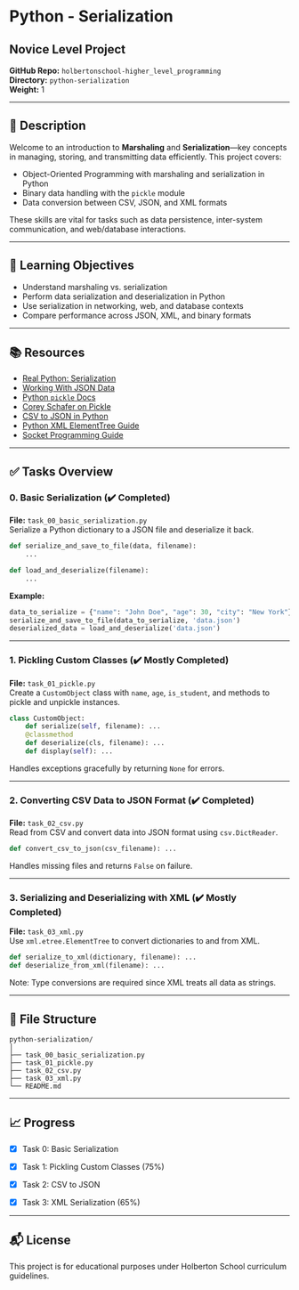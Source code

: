 # Python - Serialization

## Novice Level Project

**GitHub Repo:** `holbertonschool-higher_level_programming`  
**Directory:** `python-serialization`  
**Weight:** 1  

---

## 🧠 Description

Welcome to an introduction to **Marshaling** and **Serialization**—key concepts in managing, storing, and transmitting data efficiently. This project covers:

- Object-Oriented Programming with marshaling and serialization in Python
- Binary data handling with the `pickle` module
- Data conversion between CSV, JSON, and XML formats

These skills are vital for tasks such as data persistence, inter-system communication, and web/database interactions.

---

## 🧾 Learning Objectives

- Understand marshaling vs. serialization
- Perform data serialization and deserialization in Python
- Use serialization in networking, web, and database contexts
- Compare performance across JSON, XML, and binary formats

---

## 📚 Resources

- [Real Python: Serialization](https://realpython.com/python-serialization/)
- [Working With JSON Data](https://realpython.com/python-json/)
- [Python `pickle` Docs](https://docs.python.org/3/library/pickle.html)
- [Corey Schafer on Pickle](https://www.youtube.com/watch?v=2Tw39kZIbhs)
- [CSV to JSON in Python](https://realpython.com/python-csv/)
- [Python XML ElementTree Guide](https://docs.python.org/3/library/xml.etree.elementtree.html)
- [Socket Programming Guide](https://realpython.com/python-sockets/)

---

## ✅ Tasks Overview

### 0. Basic Serialization (✔️ Completed)

**File:** `task_00_basic_serialization.py`  
Serialize a Python dictionary to a JSON file and deserialize it back.

```python
def serialize_and_save_to_file(data, filename):
    ...

def load_and_deserialize(filename):
    ...
```

**Example:**

```python
data_to_serialize = {"name": "John Doe", "age": 30, "city": "New York"}
serialize_and_save_to_file(data_to_serialize, 'data.json')
deserialized_data = load_and_deserialize('data.json')
```

---

### 1. Pickling Custom Classes (✔️ Mostly Completed)

**File:** `task_01_pickle.py`  
Create a `CustomObject` class with `name`, `age`, `is_student`, and methods to pickle and unpickle instances.

```python
class CustomObject:
    def serialize(self, filename): ...
    @classmethod
    def deserialize(cls, filename): ...
    def display(self): ...
```

Handles exceptions gracefully by returning `None` for errors.

---

### 2. Converting CSV Data to JSON Format (✔️ Completed)

**File:** `task_02_csv.py`  
Read from CSV and convert data into JSON format using `csv.DictReader`.

```python
def convert_csv_to_json(csv_filename): ...
```

Handles missing files and returns `False` on failure.

---

### 3. Serializing and Deserializing with XML (✔️ Mostly Completed)

**File:** `task_03_xml.py`  
Use `xml.etree.ElementTree` to convert dictionaries to and from XML.

```python
def serialize_to_xml(dictionary, filename): ...
def deserialize_from_xml(filename): ...
```

Note: Type conversions are required since XML treats all data as strings.

---

## 📂 File Structure

```
python-serialization/
│
├── task_00_basic_serialization.py
├── task_01_pickle.py
├── task_02_csv.py
├── task_03_xml.py
└── README.md
```

---

## 📈 Progress

- [x] Task 0: Basic Serialization
- [x] Task 1: Pickling Custom Classes (75%)
- [x] Task 2: CSV to JSON
- [x] Task 3: XML Serialization (65%)




---

## 📬 License

This project is for educational purposes under Holberton School curriculum guidelines.
